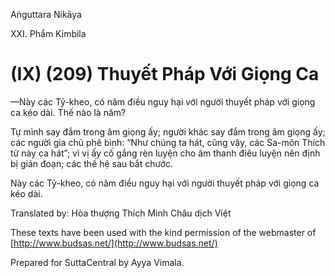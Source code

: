  

Aṅguttara Nikāya

XXI. Phẩm Kimbila

# (IX) (209) Thuyết Pháp Với Giọng Ca

—Này các Tỷ-kheo, có năm điều nguy hại với người thuyết pháp với giọng ca kéo dài. Thế nào là năm?

Tự mình say đắm trong âm giọng ấy; người khác say đắm trong âm giọng ấy; các người gia chủ phê bình: “Như chúng ta hát, cũng vậy, các Sa-môn Thích tử này ca hát”; vì vị ấy cố gắng rèn luyện cho âm thanh điêu luyện nên định bị gián đoạn; các thế hệ sau bắt chước.

Này các Tỷ-kheo, có năm điều nguy hại với người thuyết pháp với giọng ca kéo dài.

Translated by: Hòa thượng Thích Minh Châu dịch Việt

These texts have been used with the kind permission of the webmaster of [http://www.budsas.net/](http://www.budsas.net/)

Prepared for SuttaCentral by Ayya Vimala.